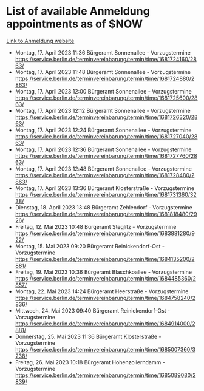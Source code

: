 # List of available Anmeldung appointments as of $NOW
[Link to Anmeldung website](https://service.berlin.de/terminvereinbarung/termin/tag.php?termin=1&anliegen[]=120686&dienstleisterlist=122210,122217,327316,122219,327312,122227,327314,122231,327346,122243,327348,122254,122252,329742,122260,329745,122262,329748,122271,327278,122273,327274,122277,327276,330436,122280,327294,122282,327290,122284,327292,122291,327270,122285,327266,122286,327264,122296,327268,150230,329760,122297,327286,122294,327284,122312,329763,122314,329775,122304,327330,122311,327334,122309,327332,317869,122281,327352,122279,329772,122283,122276,327324,122274,327326,122267,329766,122246,327318,122251,327320,122257,327322,122208,327298,122226,327300&herkunft=http%3A%2F%2Fservice.berlin.de%2Fdienstleistung%2F120686%2F)
- Montag, 17. April 2023 11:36 Bürgeramt Sonnenallee - Vorzugstermine https://service.berlin.de/terminvereinbarung/termin/time/1681724160/2863/
- Montag, 17. April 2023 11:48 Bürgeramt Sonnenallee - Vorzugstermine https://service.berlin.de/terminvereinbarung/termin/time/1681724880/2863/
- Montag, 17. April 2023 12:00 Bürgeramt Sonnenallee - Vorzugstermine https://service.berlin.de/terminvereinbarung/termin/time/1681725600/2863/
- Montag, 17. April 2023 12:12 Bürgeramt Sonnenallee - Vorzugstermine https://service.berlin.de/terminvereinbarung/termin/time/1681726320/2863/
- Montag, 17. April 2023 12:24 Bürgeramt Sonnenallee - Vorzugstermine https://service.berlin.de/terminvereinbarung/termin/time/1681727040/2863/
- Montag, 17. April 2023 12:36 Bürgeramt Sonnenallee - Vorzugstermine https://service.berlin.de/terminvereinbarung/termin/time/1681727760/2863/
- Montag, 17. April 2023 12:48 Bürgeramt Sonnenallee - Vorzugstermine https://service.berlin.de/terminvereinbarung/termin/time/1681728480/2863/
- Montag, 17. April 2023 13:36 Bürgeramt Klosterstraße - Vorzugstermine https://service.berlin.de/terminvereinbarung/termin/time/1681731360/3238/
- Dienstag, 18. April 2023 13:48 Bürgeramt Zehlendorf - Vorzugstermine https://service.berlin.de/terminvereinbarung/termin/time/1681818480/2926/
- Freitag, 12. Mai 2023 10:48 Bürgeramt Steglitz - Vorzugstermine https://service.berlin.de/terminvereinbarung/termin/time/1683881280/922/
- Montag, 15. Mai 2023 09:20 Bürgeramt Reinickendorf-Ost - Vorzugstermine https://service.berlin.de/terminvereinbarung/termin/time/1684135200/2881/
- Freitag, 19. Mai 2023 10:36 Bürgeramt Blaschkoallee - Vorzugstermine https://service.berlin.de/terminvereinbarung/termin/time/1684485360/2857/
- Montag, 22. Mai 2023 14:24 Bürgeramt Heerstraße - Vorzugstermine https://service.berlin.de/terminvereinbarung/termin/time/1684758240/2836/
- Mittwoch, 24. Mai 2023 09:40 Bürgeramt Reinickendorf-Ost - Vorzugstermine https://service.berlin.de/terminvereinbarung/termin/time/1684914000/2881/
- Donnerstag, 25. Mai 2023 11:36 Bürgeramt Klosterstraße - Vorzugstermine https://service.berlin.de/terminvereinbarung/termin/time/1685007360/3238/
- Freitag, 26. Mai 2023 10:18 Bürgeramt Hohenzollerndamm - Vorzugstermine https://service.berlin.de/terminvereinbarung/termin/time/1685089080/2839/
